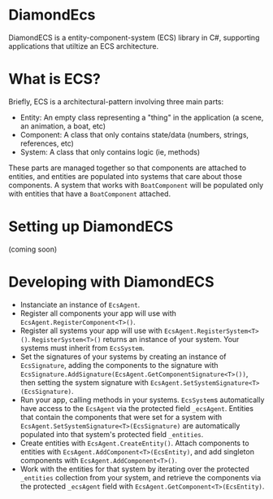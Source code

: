 # DiamondEcs
DiamondECS is a entity-component-system (ECS) library in C#, supporting applications that utiltize an ECS architecture.

# What is ECS?
Briefly, ECS is a architectural-pattern involving three main parts:
- Entity: An empty class representing a "thing" in the application (a scene, an animation, a boat, etc)
- Component: A class that only contains state/data (numbers, strings, references, etc)
- System: A class that only contains logic (ie, methods)

These parts are managed together so that components are attached to entities, and entities are populated into systems that care about those components. A system that works with `BoatComponent` will be populated only with entities that have a `BoatComponent` attached.

# Setting up DiamondECS
(coming soon)

# Developing with DiamondECS
- Instanciate an instance of `EcsAgent`.
- Register all components your app will use with `EcsAgent.RegisterComponent<T>()`.
- Register all systems your app will use with `EcsAgent.RegisterSystem<T>()`. `RegisterSystem<T>()` returns an instance of your system. Your systems must inherit from `EcsSystem`.
- Set the signatures of your systems by creating an instance of `EcsSignature`, adding the components to the signature with `EcsSignature.AddSignature(EcsAgent.GetComponentSignature<T>())`, then setting the system signature with `EcsAgent.SetSystemSignature<T>(EcsSignature)`.
- Run your app, calling methods in your systems. `EcsSystem`s automatically have access to the `EcsAgent` via the protected field `_ecsAgent`. Entities that contain the components that were set for a system with `EcsAgent.SetSystemSignature<T>(EcsSignature)` are automatically populated into that system's protected field `_entities`.
- Create entities with `EcsAgent.CreateEntity()`. Attach components to entities with `EcsAgent.AddComponent<T>(EcsEntity)`, and add singleton components with `EcsAgent.AddComponent<T>()`.
- Work with the entities for that system by iterating over the protected `_entities` collection from your system, and retrieve the components via the protected `_ecsAgent` field with `EcsAgent.GetComponent<T>(EcsEntity)`.
